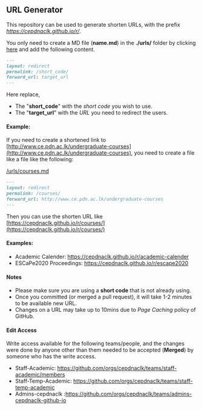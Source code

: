 ## URL Generator

This repository can be used to generate shorten URLs, with the prefix *https://cepdnaclk.github.io/r/*.

You only need to create a MD file (**name.md**) in the **./urls/** folder by clicking [here](https://github.com/cepdnaclk/r/new/main/urls) and add the following content.

```md
---
layout: redirect
permalink: /short_code/
forward_url: target_url
---
```

Here replace,
- The "**short_code**" with the *short code* you wish to use.
- The "**target_url**" with the *URL* you need to redirect the users.

#### Example:
If you need to create a shortened link to [http://www.ce.pdn.ac.lk/undergraduate-courses](http://www.ce.pdn.ac.lk/undergraduate-courses), you need to create a file like a file like the following:

<u>/urls/courses.md</u>
```md
---
layout: redirect
permalink: /courses/
forward_url: http://www.ce.pdn.ac.lk/undergraduate-courses
---
```

Then you can use the shorten URL like [https://cepdnaclk.github.io/r/courses/](https://cepdnaclk.github.io/r/courses/)

#### Examples:
- Academic Calender: https://cepdnaclk.github.io/r/academic-calender
- ESCaPe2020 Proceedings: https://cepdnaclk.github.io/r/escape2020

#### Notes
- Please make sure you are using a **short code** that is not already using.
- Once you committed (or merged a pull request), it will take 1-2 minutes to be available new URL.
- Changes on a URL may take up to 10mins due to *Page Caching* policy of GitHub.

#### Edit Access

Write access available for the following teams/people, and the changes were done by anyone other than them needed to be accepted (**Merged**) by someone who has the write access.

- Staff-Academic: https://github.com/orgs/cepdnaclk/teams/staff-academic/members
- Staff-Temp-Academic: https://github.com/orgs/cepdnaclk/teams/staff-temp-academic
- Admins-cepdnaclk :https://github.com/orgs/cepdnaclk/teams/admins-cepdnaclk-github-io

